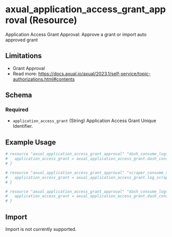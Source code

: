 # axual_application_access_grant_approval (Resource)

Application Access Grant Approval: Approve a grant or import auto approved grant

## Limitations
- Grant Approval
- Read more: https://docs.axual.io/axual/2023.1/self-service/topic-authorizations.html#contents


<!-- schema generated by tfplugindocs -->
## Schema

### Required

- `application_access_grant` (String) Application Access Grant Unique Identifier.

## Example Usage

```terraform
# resource "axual_application_access_grant_approval" "dash_consume_logs_example" {
#   application_access_grant = axual_application_access_grant.dash_consume_from_logs_in_example.id
# }

# resource "axual_application_access_grant_approval" "scraper_consume_support_example" {
#   application_access_grant = axual_application_access_grant.log_scraper_consume_from_support_in_example.id
# }

# resource "axual_application_access_grant_approval" "dash_consume_logs_staging_approval" {
#   application_access_grant = axual_application_access_grant.dash_consume_from_logs_in_staging.id
# }
```

## Import

Import is not currently supported.